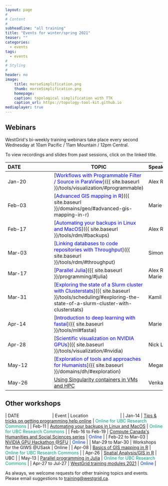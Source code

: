 ```yaml
---
layout: page
#
# Content
#
subheadline: "all training"
title: "Events for winter/spring 2021"
teaser: ""
categories:
  - events
tags:
  - events
#
# Styling
#
header: no
image:
    title: morseSimplification.png
    thumb: morseSimplification.png
    homepage:
    caption: topological simplification with TTK
    caption_url: https://topology-tool-kit.github.io
mediaplayer: true
---
```


<!-- For more information on each session, or to register, click on the links below. -->

<!-- ========================================================================================== -->

## Webinars

WestGrid's bi-weekly training webinars take place every second Wednesday at 10am Pacific / 11am Mountain / 12pm Central.

To view recordings and slides from past sessions, click on the linked title.

| DATE&nbsp;&nbsp;&nbsp;&nbsp;&nbsp;&nbsp;&nbsp;&nbsp;&nbsp;&nbsp;&nbsp;&nbsp;&nbsp;&nbsp;&nbsp;&nbsp;&nbsp;&nbsp;&nbsp;&nbsp;&nbsp; | TOPIC | Speaker&nbsp;&nbsp;&nbsp;&nbsp;&nbsp;&nbsp;&nbsp;&nbsp;&nbsp;&nbsp;&nbsp;&nbsp;&nbsp;&nbsp;&nbsp;&nbsp;&nbsp;&nbsp;&nbsp;&nbsp;&nbsp;&nbsp;&nbsp;&nbsp;&nbsp;&nbsp;&nbsp; |
| ------------- | --------------- | ----------------- |
| Jan-20 | [<span style="color:blue">Workflows with Programmable Filter / Source in ParaView</span>]({{ site.baseurl }}/tools/visualization/#programmable) | Alex Razoumov |
| Feb-03 | [<span style="color:blue">Advanced GIS mapping in R</span>]({{ site.baseurl }}/domains/geo/#advanced-gis-mapping-in-r) | Marie-Hélène Burle |
| Feb-17 | [<span style="color:blue">Automating your backups in Linux and MacOS</span>]({{ site.baseurl }}/tools/rdm/#backups) | Alex Razoumov |
| Mar-03 | [<span style="color:blue">Linking databases to code repositories with Throughput</span>]({{ site.baseurl }}/tools/rdm/#throughput) | Simon Goring |
| Mar-17 | [<span style="color:blue">Parallel Julia</span>]({{ site.baseurl }}/programming/#julia) | Alex Razoumov and Marie-Hélène Burle |
| Mar-31 | [<span style="color:blue">Exploring the state of a Slurm cluster with Clusterstats</span>]({{ site.baseurl }}/tools/scheduling/#exploring-the-state-of-a-slurm-cluster-with-clusterstats) | Kamil Marcinkowski |
| Apr-14 | [<span style="color:blue">Introduction to deep learning with fastai</span>]({{ site.baseurl }}/tools/ml#fastai) | Marie-Hélène Burle |
| Apr-28 | [<span style="color:blue">Scientific visualization on NVIDIA GPUs</span>]({{ site.baseurl }}/tools/visualization/#nvidia) | Nick Leaf (NVIDIA) |
| May-12 | [<span style="color:blue">Exploration of tools and approaches for Humanists</span>]({{ site.baseurl }}/domains/dh/#exploration) | Megan Meredith-Lobay |
| May-26 | [Using Singularity containers in VMs and HPC](https://www.eventbrite.com/e/136923023449) | Venkat Mahadevan |

<!-- Nov-13[^1] -->
<!-- [^1]: Note the different day of the week (Friday). -->

<!-- ========================================================================================== -->

## Other workshops

| DATE&nbsp;&nbsp;&nbsp;&nbsp;&nbsp;&nbsp;&nbsp;&nbsp;&nbsp;&nbsp;&nbsp;&nbsp;&nbsp;&nbsp;&nbsp;&nbsp;&nbsp;&nbsp;&nbsp;&nbsp;&nbsp;&nbsp;&nbsp;&nbsp;&nbsp;&nbsp; | Event | Location&nbsp;&nbsp;&nbsp;&nbsp;&nbsp;&nbsp;&nbsp;&nbsp;&nbsp;&nbsp;&nbsp;&nbsp;&nbsp;&nbsp;&nbsp;&nbsp;&nbsp;&nbsp;&nbsp;&nbsp;&nbsp;&nbsp;&nbsp;&nbsp;&nbsp; |
| Jan-14 | [Tips & tricks on getting programming help online](https://libcal.library.ubc.ca/calendar/vancouver/finding-technical-help-online) | <span style="color:#049A80">Online for UBC Research Commons</span> |
| Feb-11 | [Automating your backups in Linux and MacOS](https://libcal.library.ubc.ca/calendar/vancouver/unix-backups) | <span style="color:#049A80">Online for UBC Research Commons</span> |
| Feb-16 to Feb-19 | [Compute Canada's Humanities and Social Sciences series](https://hss-series.netlify.app) | <span style="color:#0033cc">Online</span> |
| Feb-22 to Mar-03 | [NVIDIA GPU Hackathon @SFU](https://www.gpuhackathons.org/event/simon-fraser-university-gpu-hackathon) | <span style="color:#0033cc">Online</span> |
| Mar-29 to Mar-30 | Workshops for the GIWS @USask | Online |
| Apr-08 | [Basics of GIS mapping in R](https://libcal.library.ubc.ca/calendar/vancouver/gis-mapping-r) | <span style="color:#049A80">Online for UBC Research Commons</span> |
| Apr-26 | [Spatial Analysis/GIS in R](https://www.eventbrite.ca/e/introduction-to-gis-spatial-analysis-in-r-registration-148848631263) | UBC |
| May-13 | [Parallel programming in Julia](https://libcal.library.ubc.ca/calendar/vancouver/parallel-programming-julia) | <span style="color:#049A80">Online for UBC Research Commons</span> |
| Apr-27 to Jul-27 | [WestGrid training modules 2021](https://wgtm21.netlify.app) | <span style="color:#0033cc">Online</span> |

<!-- November[^1] -->
<!-- [^1]: Exact dates TBA. -->



<!-- You might also find useful the following workshops taught by our partner Advanced Research Computing -->
<!-- (ARC) teams at the WestGrid member institutions: -->
<!-- * [Hands-on introduction to HPC](https://wiki.usask.ca/x/OgExY) at USask -->
<!-- * [Research Computing Bootcamps](https://ist.ualberta.ca/blog/events/research-computing-bootcamps-are-back) at UofA -->

<!-- ========================================================================================== -->

As always, we welcome requests for other training topics and events. Please email suggestions to training@westgrid.ca.
